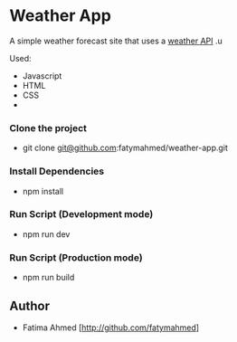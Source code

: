 # Weather App
A simple weather forecast site that uses a [weather API](https://openweathermap.org/) .u

Used:
- Javascript
- HTML
- CSS
-


### Clone the project

- git clone git@github.com:fatymahmed/weather-app.git

### Install Dependencies

- npm install

### Run Script (Development mode)

- npm run dev

### Run Script (Production mode)

- npm run build

## Author

- Fatima Ahmed [http://github.com/fatymahmed]
